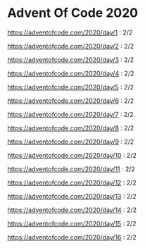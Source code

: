 # Advent Of Code 2020

https://adventofcode.com/2020/day/1 : 2/2

https://adventofcode.com/2020/day/2 : 2/2

https://adventofcode.com/2020/day/3 : 2/2

https://adventofcode.com/2020/day/4 : 2/2

https://adventofcode.com/2020/day/5 : 2/2

https://adventofcode.com/2020/day/6 : 2/2

https://adventofcode.com/2020/day/7 : 2/2

https://adventofcode.com/2020/day/8 : 2/2

https://adventofcode.com/2020/day/9 : 2/2

https://adventofcode.com/2020/day/10 : 2/2

https://adventofcode.com/2020/day/11 : 2/2

https://adventofcode.com/2020/day/12 : 2/2

https://adventofcode.com/2020/day/13 : 2/2

https://adventofcode.com/2020/day/14 : 2/2

https://adventofcode.com/2020/day/15 : 2/2

https://adventofcode.com/2020/day/16 : 2/2
